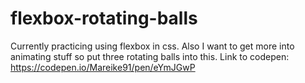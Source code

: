 # flexbox-rotating-balls

Currently practicing using flexbox in css. 
Also I want to get more into animating stuff so put three rotating balls into this.
Link to codepen: https://codepen.io/Mareike91/pen/eYmJGwP
